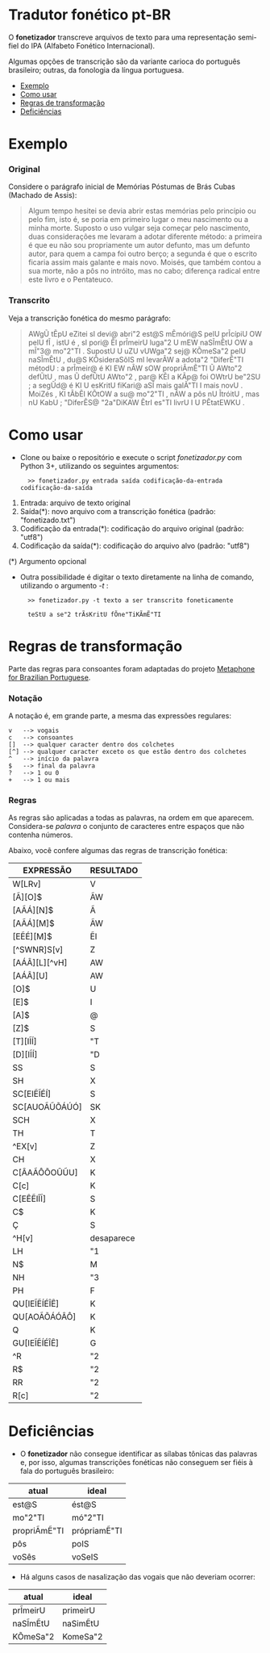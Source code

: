 # Tradutor fonético pt-BR

O **fonetizador** transcreve arquivos de texto para uma representação semi-fiel do IPA (Alfabeto Fonético Internacional).

Algumas opções de transcrição são da variante carioca do português brasileiro; outras, da fonologia da língua portuguesa.

* [Exemplo](#exemplo)
* [Como usar](#como-usar)
* [Regras de transformação](#regras-de-transformação)
* [Deficiências](#deficiências)

# Exemplo

### Original

Considere o parágrafo inicial de Memórias Póstumas de Brás Cubas (Machado de Assis):

>Algum tempo hesitei se devia abrir estas memórias pelo princípio ou pelo fim, isto é, se poria em primeiro lugar o meu nascimento ou a minha morte. Suposto o uso vulgar seja começar pelo nascimento, duas considerações me levaram a adotar diferente método: a primeira é que eu não sou propriamente um autor defunto, mas um defunto autor, para quem a campa foi outro berço; a segunda é que o escrito ficaria assim mais galante e mais novo. Moisés, que também contou a sua morte, não a pôs no intróito, mas no cabo; diferença radical entre este livro e o Pentateuco.

### Transcrito

Veja a transcrição fonética do mesmo parágrafo:

>AWgŨ tẼpU eZitei sI devi@ abri"2 est@S mẼmóri@S pelU prĨcípiU OW pelU fĨ , istU é , sI pori@ ẼI prĨmeirU luga"2 U mEW naSĨmẼtU OW a mĨ"3@ mo"2"TI . SupostU U uZU vUWga"2 sej@ KÕmeSa"2 pelU naSĨmẼtU , du@S KÕsideraSõIS mI levarÃW a adota"2 "DiferẼ"TI métodU : a prĨmeir@ é KI EW nÃW sOW propriÃmẼ"TI Ũ AWto"2 defŨtU , mas Ũ defŨtU AWto"2 , par@ KẼI a KÃp@ foi OWtrU be"2SU ; a segŨd@ é KI U esKritU fiKari@ aSĨ mais galÃ"TI I mais novU . MoiZés , KI tÃbẼI KÕtOW a su@ mo"2"TI , nÃW a pôs nU ĨtróitU , mas nU KabU ; "DiferẼS@ "2a"DiKAW ẼtrI es"TI livrU I U PẼtatEWKU .

# Como usar

* Clone ou baixe o repositório e execute o script *fonetizador.py* com Python 3+, utilizando os seguintes argumentos:

		>> fonetizador.py entrada saída codificação-da-entrada codificação-da-saída

1. Entrada: arquivo de texto original
2. Saída(\*): novo arquivo com a transcrição fonética (padrão: "fonetizado.txt")
3. Codificação da entrada(\*): codificação do arquivo original (padrão: "utf8")
4. Codificação da saída(\*): codificação do arquivo alvo (padrão: "utf8")

(\*) Argumento opcional

* Outra possibilidade é digitar o texto diretamente na linha de comando, utilizando o argumento *-t* :

		>> fonetizador.py -t texto a ser transcrito foneticamente
		
		teStU a se"2 trÃsKritU fÕne"TiKÃmẼ"TI

# Regras de transformação

Parte das regras para consoantes foram adaptadas do projeto [Metaphone for Brazilian Portuguese](https://sourceforge.net/p/metaphoneptbr/code/ci/master/tree/README#l56).

### Notação

A notação é, em grande parte, a mesma das expressões regulares:

	v	--> vogais
	c	--> consoantes
	[]	--> qualquer caracter dentro dos colchetes
	[^]	--> qualquer caracter exceto os que estão dentro dos colchetes
	^	--> início da palavra
	$	--> final da palavra
	?	--> 1 ou 0
	+	--> 1 ou mais

### Regras

As regras são aplicadas a todas as palavras, na ordem em que aparecem. Considera-se *palavra* o conjunto de caracteres entre espaços que não contenha números.

Abaixo, você confere algumas das regras de transcrição fonética:

| EXPRESSÃO | RESULTADO |
| -- | -- |
| W[LRv] | V |
| [Ã][O]$ | ÃW |
| [AÃÁ][N]$ | Ã |
| [AÃÁ][M]$ | ÃW |
| [EẼÉ][M]$ | ẼI |
| [^SWNR]S[v] | Z |
| [AÁÂ][L][^vH] | AW |
| [AÁÂ][U] | AW |
| [O]$ | U |
| [E]$ | I |
| [A]$ | @ |
| [Z]$ | S |
| [T][IĨÍ] | "T |
| [D][IĨÍ] | "D |
| SS | S |
| SH | X |
| SC[EIẼĨÉÍ] | S |
| SC[AUOÃŨÕÁÚÓ] | SK |
| SCH | X |
| TH | T |
| ^EX[v] | Z |
| CH | X |
| C[ÂAÃÔÕOÛŨU] | K |
| C[c] | K |
| C[EÊẼIÎĨ] | S |
| C$ | K |
| Ç | S |
| ^H[v] | desaparece |
| LH | "1 |
| N$ | M |
| NH | "3 |
| PH | F |
| QU[IEĨẼÍÉÎÊ] | K |
| QU[AOÃÕÁÓÂÔ] | K |
| Q | K |
| GU[IEĨẼÍÉÎÊ] | G |
| ^R | "2 |
| R$ | "2 |
| RR | "2 |
| R[c] | "2 |

# Deficiências

* O **fonetizador** não consegue identificar as sílabas tônicas das palavras e, por isso, algumas transcrições fonéticas não conseguem ser fiéis à fala do português brasileiro:

| atual | ideal |
| -- | -- |
| est@S | ést@S |
| mo"2"TI | mó"2"TI |
| propriÃmẼ"TI | própriamẼ"TI |
| pôs | poIS |
| voSês | voSeIS |

* Há alguns casos de nasalização das vogais que não deveriam ocorrer:

| atual | ideal |
| -- | -- |
| prĨmeirU | primeirU |
| naSĨmẼtU | naSimẼtU |
| KÕmeSa"2 | KomeSa"2 |
